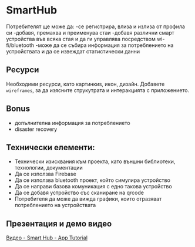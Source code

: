 # SmartHub
 
Потребителят ще може да:
-се регистрира, влиза и излиза от профила си
-добавя, премахва и преименува стаи
-добавя различни смарт устройства във всяка стая и да ги управлява посредством wi-
fi/bluetooth
-може да се събира информация за потреблението на устройствата и да се извеждат 
статистически данни

## Ресурси
Необходими ресурси, като картинкиs, икон, дизайн.
Добавете `wireframes`, за да изясните струкутрата и интеракцията с приложението.

## Bonus

* допълнителна информация за потреблението
* disaster recovery

## Технически елементи:

* Технически изисквания към проекта, като външни библиотеки, технологии, 
документации
* Да се използва Firebase
* Да се използва bluetooth проект, който симулира устройство
* Да се направи базова комуникация с едно такова устройство
* Да се добавя устройство със сканиране на qrcode
* Потребителя да може да вижда графики, които отразяват потреблението на устройствата

## Презентация и демо видео

[Видео - Smart Hub - App Tutorial](https://youtu.be/5adoD5Kugbc "Smart Hub - App Tutorial")
